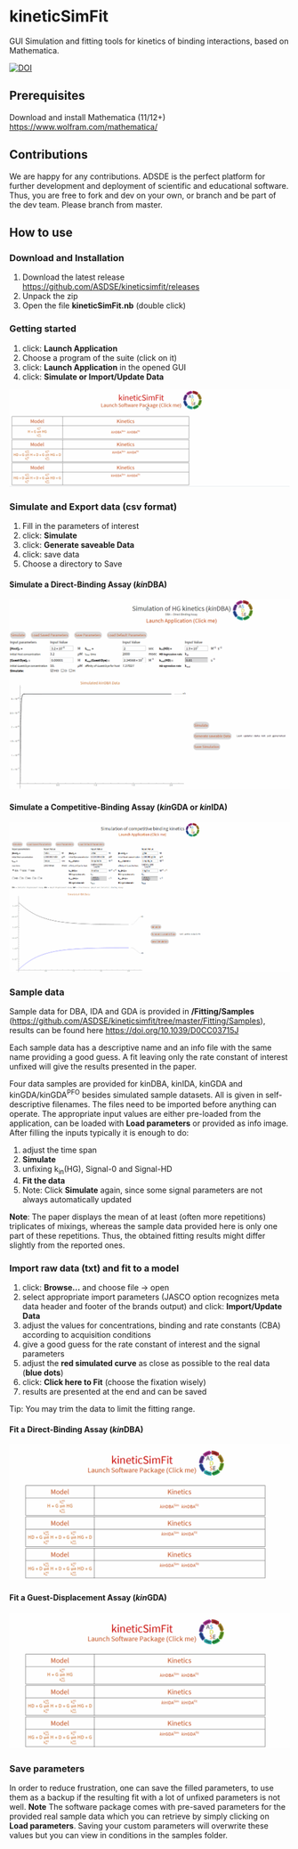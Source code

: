 # kineticSimFit

GUI Simulation and fitting tools for kinetics of binding interactions, based on Mathematica.

[![DOI](https://zenodo.org/badge/262844546.svg)](https://zenodo.org/badge/latestdoi/262844546)

## Prerequisites

Download and install Mathematica (11/12+) <https://www.wolfram.com/mathematica/>

## Contributions

We are happy for any contributions. ADSDE is the perfect platform for further development and deployment of scientific and educational software. Thus, you are free to fork and dev on your own, or branch and be part of the dev team. Please branch from master.

## How to use

### Download and Installation

1. Download the latest release <https://github.com/ASDSE/kineticsimfit/releases>
2. Unpack the zip
3. Open the file **kineticSimFit.nb** (double click)

### Getting started

1. click: **Launch Application**
2. Choose a program of the suite (click on it)
3. click: **Launch Application** in the opened GUI
4. click: **Simulate or Import/Update Data**

![](Assets/get_started.gif)

### Simulate and Export data (csv format)

1. Fill in the parameters of interest
2. click: **Simulate**
3. click: **Generate saveable Data**
4. click: save data
5. Choose a directory to Save

  #### Simulate a Direct-Binding Assay (*kin*DBA)

![](Assets/SimulationkinDBA.gif)

#### Simulate a Competitive-Binding Assay (*kin*GDA or *kin*IDA)

![](Assets/SimulationkinCBA.gif)

### Sample data

Sample data for DBA, IDA and GDA is provided in **/Fitting/Samples** (<https://github.com/ASDSE/kineticsimfit/tree/master/Fitting/Samples>), results can be found here https://doi.org/10.1039/D0CC03715J

Each sample data has a descriptive name and an info file with the same name providing a good guess. A fit leaving only the rate constant of interest unfixed will give the results presented in the paper.

Four data samples are provided for kinDBA, kinIDA, kinGDA and kinGDA/kinGDA<sup>PFO</sup> besides simulated sample datasets. All is given in self-descriptive filenames. The files need to be imported before anything can operate. The appropriate input values are either pre-loaded from the application, can be loaded with **Load parameters** or provided as info image. After filling the inputs typically it is enough to do:
1. adjust the time span
2. **Simulate**
3.  unfixing k<sub>in</sub>(HG), Signal-0 and Signal-HD
4. **Fit the data**
5. Note: Click **Simulate** again, since some signal parameters are not always automatically updated

**Note**: The paper displays the mean of at least (often more repetitions) triplicates of mixings, whereas the sample data provided here is only one part of these repetitions. Thus, the obtained fitting results might differ slightly from the reported ones.

### Import raw data (txt) and fit to a model

1. click: **Browse...** and choose file -> open
2. select appropriate import parameters (JASCO option recognizes meta data header and footer of the brands output) and click: **Import/Update Data**
3. adjust the values for concentrations, binding and rate constants (CBA) according to acquisition conditions
4. give a good guess for the rate constant of interest and the signal parameters
5. adjust the **red simulated curve** as close as possible to the real data (**blue dots**)
6. click: **Click here to Fit** (choose the fixation wisely)
7. results are presented at the end and can be saved

Tip: You may trim the data to limit the fitting range.

  #### Fit a Direct-Binding Assay (*kin*DBA)

![](Assets/FittingkinDBA_sampleData.gif)

#### Fit a Guest-Displacement Assay (*kin*GDA)

![](Assets/FittingkinGDA_sampleData.gif)

### Save parameters

In order to reduce frustration, one can save the filled parameters, to use them as a backup if the resulting fit with a lot of unfixed parameters is not well. **Note** The software package comes with pre-saved parameters for the provided real sample data which you can retrieve by simply clicking on **Load parameters**. Saving your custom parameters will overwrite these values but you can view in conditions in the samples folder.

